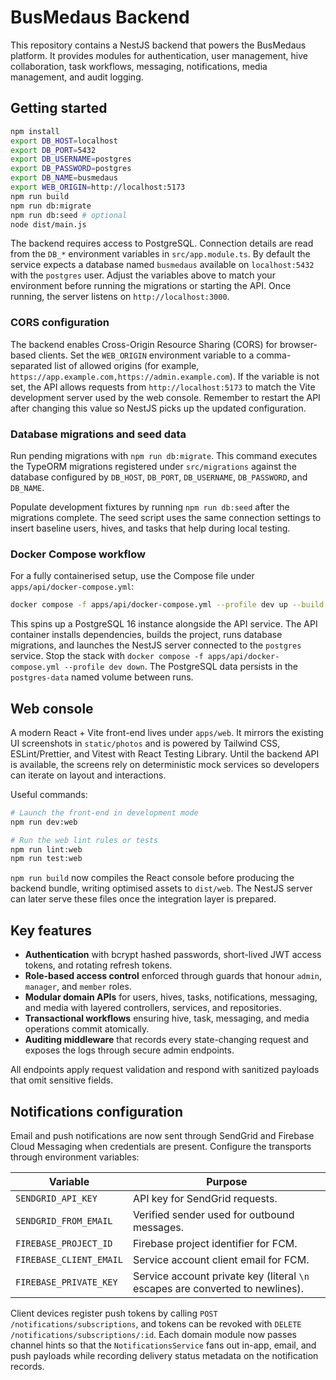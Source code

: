 # BusMedaus Backend

This repository contains a NestJS backend that powers the BusMedaus platform. It provides modules for authentication, user management, hive collaboration, task workflows, messaging, notifications, media management, and audit logging.

## Getting started

```bash
npm install
export DB_HOST=localhost
export DB_PORT=5432
export DB_USERNAME=postgres
export DB_PASSWORD=postgres
export DB_NAME=busmedaus
export WEB_ORIGIN=http://localhost:5173
npm run build
npm run db:migrate
npm run db:seed # optional
node dist/main.js
```

The backend requires access to PostgreSQL. Connection details are read from the `DB_*` environment variables in `src/app.module.ts`.
By default the service expects a database named `busmedaus` available on `localhost:5432` with the `postgres` user. Adjust the
variables above to match your environment before running the migrations or starting the API. Once running, the server listens on
`http://localhost:3000`.

### CORS configuration

The backend enables Cross-Origin Resource Sharing (CORS) for browser-based clients. Set the `WEB_ORIGIN` environment variable to
a comma-separated list of allowed origins (for example,
`https://app.example.com,https://admin.example.com`). If the variable is not set, the API allows requests from
`http://localhost:5173` to match the Vite development server used by the web console. Remember to restart the API after changing
this value so NestJS picks up the updated configuration.

### Database migrations and seed data

Run pending migrations with `npm run db:migrate`. This command executes the TypeORM migrations registered under `src/migrations`
against the database configured by `DB_HOST`, `DB_PORT`, `DB_USERNAME`, `DB_PASSWORD`, and `DB_NAME`.

Populate development fixtures by running `npm run db:seed` after the migrations complete. The seed script uses the same connection
settings to insert baseline users, hives, and tasks that help during local testing.

### Docker Compose workflow

For a fully containerised setup, use the Compose file under `apps/api/docker-compose.yml`:

```bash
docker compose -f apps/api/docker-compose.yml --profile dev up --build
```

This spins up a PostgreSQL 16 instance alongside the API service. The API container installs dependencies, builds the project,
runs database migrations, and launches the NestJS server connected to the `postgres` service. Stop the stack with
`docker compose -f apps/api/docker-compose.yml --profile dev down`. The PostgreSQL data persists in the `postgres-data` named
volume between runs.

## Web console

A modern React + Vite front-end lives under `apps/web`. It mirrors the existing UI screenshots in `static/photos` and is
powered by Tailwind CSS, ESLint/Prettier, and Vitest with React Testing Library. Until the backend API is available, the
screens rely on deterministic mock services so developers can iterate on layout and interactions.

Useful commands:

```bash
# Launch the front-end in development mode
npm run dev:web

# Run the web lint rules or tests
npm run lint:web
npm run test:web
```

`npm run build` now compiles the React console before producing the backend bundle, writing optimised assets to
`dist/web`. The NestJS server can later serve these files once the integration layer is prepared.

## Key features

- **Authentication** with bcrypt hashed passwords, short-lived JWT access tokens, and rotating refresh tokens.
- **Role-based access control** enforced through guards that honour `admin`, `manager`, and `member` roles.
- **Modular domain APIs** for users, hives, tasks, notifications, messaging, and media with layered controllers, services, and repositories.
- **Transactional workflows** ensuring hive, task, messaging, and media operations commit atomically.
- **Auditing middleware** that records every state-changing request and exposes the logs through secure admin endpoints.

All endpoints apply request validation and respond with sanitized payloads that omit sensitive fields.

## Notifications configuration

Email and push notifications are now sent through SendGrid and Firebase Cloud Messaging when credentials are present. Configure the transports through environment variables:

| Variable | Purpose |
| --- | --- |
| `SENDGRID_API_KEY` | API key for SendGrid requests. |
| `SENDGRID_FROM_EMAIL` | Verified sender used for outbound messages. |
| `FIREBASE_PROJECT_ID` | Firebase project identifier for FCM. |
| `FIREBASE_CLIENT_EMAIL` | Service account client email for FCM. |
| `FIREBASE_PRIVATE_KEY` | Service account private key (literal `\n` escapes are converted to newlines). |

Client devices register push tokens by calling `POST /notifications/subscriptions`, and tokens can be revoked with `DELETE /notifications/subscriptions/:id`. Each domain module now passes channel hints so that the `NotificationsService` fans out in-app, email, and push payloads while recording delivery status metadata on the notification records.
